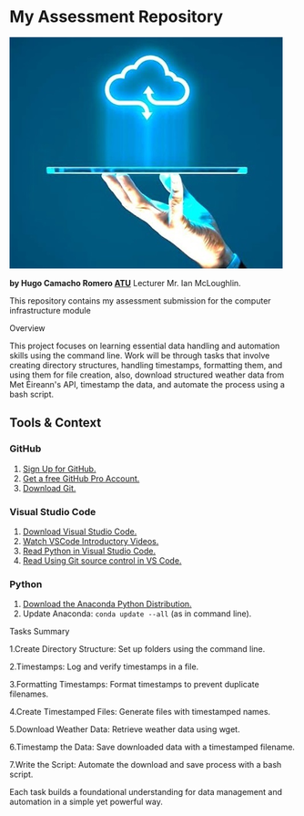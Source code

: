 # My Assessment Repository  

![cloud](img/cloud_infrastructure.jpg)

**by Hugo Camacho Romero [ATU](https://www.atu.ie/)** Lecturer Mr. Ian McLoughlin.

This repository contains my assessment submission for the computer infrastructure module

Overview

This project focuses on learning essential data handling and automation skills using the
command line. Work will be through tasks that involve creating directory structures, handling timestamps,
formatting them, and using them for file creation, also, download structured weather data from Met Éireann's
API, timestamp the data, and automate the process using a bash script.

## Tools & Context

### GitHub

1. [Sign Up for GitHub.](https://github.com/signup)
2. [Get a free GitHub Pro Account.](https://github.com/education/students)
3. [Download Git.](https://git-scm.com/downloads)

### Visual Studio Code

1. [Download Visual Studio Code.](https://code.visualstudio.com/Download)
2. [Watch VSCode Introductory Videos.](https://code.visualstudio.com/docs/getstarted/introvideos)
3. [Read Python in Visual Studio Code.](https://code.visualstudio.com/docs/languages/python)
4. [Read Using Git source control in VS Code.](https://code.visualstudio.com/docs/sourcecontrol/overview)

### Python

1. [Download the Anaconda Python Distribution.](https://www.anaconda.com/download/success)
2. Update Anaconda: `conda update --all` (as in command line).

Tasks Summary

1.Create Directory Structure: Set up folders using the command line.

2.Timestamps: Log and verify timestamps in a file.

3.Formatting Timestamps: Format timestamps to prevent duplicate filenames.

4.Create Timestamped Files: Generate files with timestamped names.

5.Download Weather Data: Retrieve weather data using wget.

6.Timestamp the Data: Save downloaded data with a timestamped filename.

7.Write the Script: Automate the download and save process with a bash script.

Each task builds a foundational understanding for data management and automation in a simple yet powerful way.
